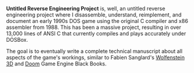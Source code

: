 **Untitled Reverse Engineering Project** is, well, an untitled reverse engineering project where I disassemble, understand, reimplement, and document an early 1990s DOS game using the original C compiler and x86 assembler from 1988. This has been a massive project, resulting in over 13,000 lines of ANSI C that currently compiles and plays accurately under DOSBox.

The goal is to eventually write a complete technical manuscript about all aspects of the game's workings, similar to Fabien Sanglard's [Wolfenstein 3D](https://fabiensanglard.net/gebbwolf3d/) and [Doom](https://fabiensanglard.net/gebbdoom/) Game Engine Black Books.
